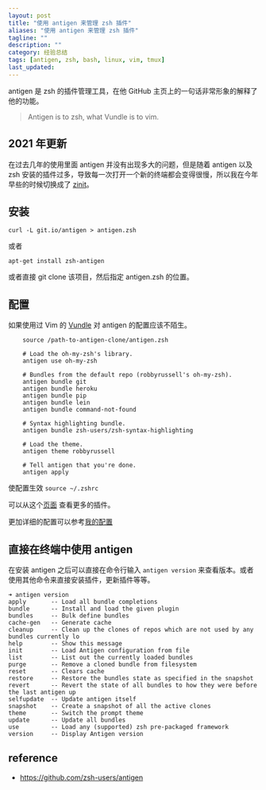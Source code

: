 ```yaml
---
layout: post
title: "使用 antigen 来管理 zsh 插件"
aliases: "使用 antigen 来管理 zsh 插件"
tagline: ""
description: ""
category: 经验总结
tags: [antigen, zsh, bash, linux, vim, tmux]
last_updated:
---
```


antigen 是 zsh 的插件管理工具，在他 GitHub 主页上的一句话非常形象的解释了他的功能。

> Antigen is to zsh, what Vundle is to vim.

## 2021 年更新
在过去几年的使用里面 antigen 并没有出现多大的问题，但是随着 antigen 以及 zsh 安装的插件过多，导致每一次打开一个新的终端都会变得很慢，所以我在今年早些的时候切换成了 [zinit](/post/2020/10/use-zinit-to-manage-zsh-plugins.html)。


## 安装

    curl -L git.io/antigen > antigen.zsh

或者

    apt-get install zsh-antigen

或者直接 git clone 该项目，然后指定 antigen.zsh 的位置。

## 配置

如果使用过 Vim 的 [Vundle](/post/2015/05/vim-plugin-vundle.html) 对 antigen 的配置应该不陌生。


```
    source /path-to-antigen-clone/antigen.zsh

    # Load the oh-my-zsh's library.
    antigen use oh-my-zsh

    # Bundles from the default repo (robbyrussell's oh-my-zsh).
    antigen bundle git
    antigen bundle heroku
    antigen bundle pip
    antigen bundle lein
    antigen bundle command-not-found

    # Syntax highlighting bundle.
    antigen bundle zsh-users/zsh-syntax-highlighting

    # Load the theme.
    antigen theme robbyrussell

    # Tell antigen that you're done.
    antigen apply
```

使配置生效 `source ~/.zshrc`

可以从这个[页面](https://github.com/unixorn/awesome-zsh-plugins) 查看更多的插件。

更加详细的配置可以参考[我的配置](https://github.com/einverne/dotfiles/blob/master/.zshrc)

## 直接在终端中使用 antigen
在安装 antigen 之后可以直接在命令行输入 `antigen version` 来查看版本。或者使用其他命令来直接安装插件，更新插件等等。

    ➜ antigen version
    apply       -- Load all bundle completions
    bundle      -- Install and load the given plugin
    bundles     -- Bulk define bundles
    cache-gen   -- Generate cache
    cleanup     -- Clean up the clones of repos which are not used by any bundles currently lo
    help        -- Show this message
    init        -- Load Antigen configuration from file
    list        -- List out the currently loaded bundles
    purge       -- Remove a cloned bundle from filesystem
    reset       -- Clears cache
    restore     -- Restore the bundles state as specified in the snapshot
    revert      -- Revert the state of all bundles to how they were before the last antigen up
    selfupdate  -- Update antigen itself
    snapshot    -- Create a snapshot of all the active clones
    theme       -- Switch the prompt theme
    update      -- Update all bundles
    use         -- Load any (supported) zsh pre-packaged framework
    version     -- Display Antigen version



## reference

- <https://github.com/zsh-users/antigen>
